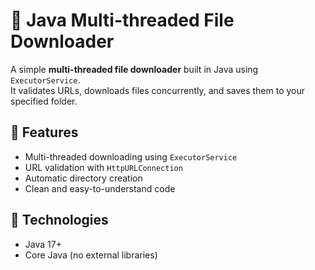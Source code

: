 # 🧩 Java Multi-threaded File Downloader

A simple **multi-threaded file downloader** built in Java using `ExecutorService`.  
It validates URLs, downloads files concurrently, and saves them to your specified folder.

## 🚀 Features
- Multi-threaded downloading using `ExecutorService`
- URL validation with `HttpURLConnection`
- Automatic directory creation
- Clean and easy-to-understand code

## 🧰 Technologies
- Java 17+
- Core Java (no external libraries)

   
